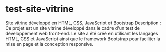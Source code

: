 # test-site-vitrine
 Site vitrine développé en HTML, CSS, JavaScript et Bootstrap  Description : Ce projet est un site vitrine développé dans le cadre d'un test de développement web front-end. Le site a été créé en utilisant les langages HTML, CSS et JavaScript ainsi que le framework Bootstrap pour faciliter la mise en page et la conception responsive.
